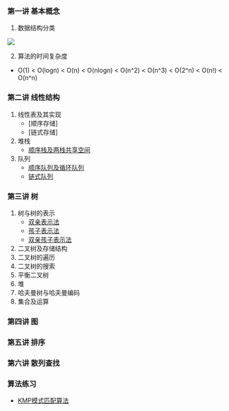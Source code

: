 ### 第一讲 基本概念
  1. 数据结构分类

![](https://ws1.sinaimg.cn/large/006PFzlnly1g123bxzmdhj30lb08ygny.jpg)

  2. 算法的时间复杂度
* O(1) < O(logn) < O(n) < O(nlogn) < O(n^2) < O(n^3) < O(2^n) < O(n!) < O(n^n)
### 第二讲 线性结构
  1. 线性表及其实现
     - [顺序存储]
     - [链式存储]
  2. 堆栈
     - [顺序栈及两栈共享空间](https://github.com/MorsoLi/data-structure/blob/master/stack_seq.cpp)
  3. 队列
     - [顺序队列及循环队列](https://github.com/MorsoLi/data-structure/blob/master/queue_seq.cpp)
     - [链式队列](https://github.com/MorsoLi/data-structure/blob/master/queue_chain.cpp)
### 第三讲 树
  1. 树与树的表示
     - [双亲表示法](https://github.com/MorsoLi/data-structure/blob/master/parent_tree.cpp)
     - [孩子表示法](https://github.com/MorsoLi/data-structure/blob/master/child_tree.cpp)
     - [双亲孩子表示法](https://github.com/MorsoLi/data-structure/blob/master/parent_child_tree.cpp)
  2. 二叉树及存储结构
  3. 二叉树的遍历
  4. 二叉树的搜索
  5. 平衡二叉树
  6. 堆
  7. 哈夫曼树与哈夫曼编码
  8. 集合及运算
### 第四讲 图
### 第五讲 排序
### 第六讲 散列查找
### 算法练习
  - [KMP模式匹配算法](https://github.com/MorsoLi/data-structure/blob/master/Algorithm_KMP.cpp)